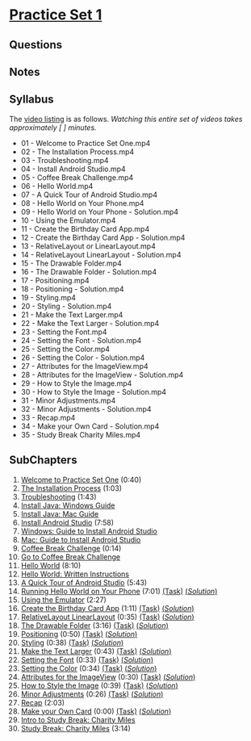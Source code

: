 # [Practice Set 1](https://www.udacity.com/course/viewer#!/c-ud837/l-4034888704)

## Questions

## Notes

## Syllabus
The [video listing](https://www.udacity.com/course/progress#!/c-ud837) is as follows. _Watching this entire set of videos takes approximately [ ] minutes._
* 01 - Welcome to Practice Set One.mp4
* 02 - The Installation Process.mp4
* 03 - Troubleshooting.mp4
* 04 - Install Android Studio.mp4
* 05 - Coffee Break Challenge.mp4
* 06 - Hello World.mp4
* 07 - A Quick Tour of Android Studio.mp4
* 08 - Hello World on Your Phone.mp4
* 09 - Hello World on Your Phone - Solution.mp4
* 10 - Using the Emulator.mp4
* 11 - Create the Birthday Card App.mp4
* 12 - Create the Birthday Card App - Solution.mp4
* 13 - RelativeLayout or LinearLayout.mp4
* 14 - RelativeLayout LinearLayout - Solution.mp4
* 15 - The Drawable Folder.mp4
* 16 - The Drawable Folder - Solution.mp4
* 17 - Positioning.mp4
* 18 - Positioning - Solution.mp4
* 19 - Styling.mp4
* 20 - Styling - Solution.mp4
* 21 - Make the Text Larger.mp4
* 22 - Make the Text Larger - Solution.mp4
* 23 - Setting the Font.mp4
* 24 - Setting the Font - Solution.mp4
* 25 - Setting the Color.mp4
* 26 - Setting the Color - Solution.mp4
* 27 - Attributes for the ImageView.mp4
* 28 - Attributes for the ImageView - Solution.mp4
* 29 - How to Style the Image.mp4
* 30 - How to Style the Image - Solution.mp4
* 31 - Minor Adjustments.mp4
* 32 - Minor Adjustments - Solution.mp4
* 33 - Recap.mp4
* 34 - Make your Own Card - Solution.mp4
* 35 - Study Break Charity Miles.mp4

## **SubChapters**

1. [Welcome to Practice Set One](https://www.udacity.com/course/viewer#!/c-ud837/l-4034888704/m-4353418557) (0:40)
2. [The Installation Process](https://www.udacity.com/course/viewer#!/c-ud837/l-4034888704/m-4353418558) (1:03)
3. [Troubleshooting](https://www.udacity.com/course/viewer#!/c-ud837/l-4034888704/m-4218368638) (1:43)
4. [Install Java: Windows Guide](https://www.udacity.com/course/viewer#!/c-ud837/l-4034888704/m-4182118788)
5. [Install Java: Mac Guide](https://www.udacity.com/course/viewer#!/c-ud837/l-4034888704/m-4319631356)
6. [Install Android Studio](https://www.udacity.com/course/viewer#!/c-ud837/l-4034888704/m-4353418559) (7:58)
7. [Windows: Guide to Install Android Studio](https://www.udacity.com/course/viewer#!/c-ud837/l-4034888704/m-4300158589)
8. [Mac: Guide to Install Android Studio](https://www.udacity.com/course/viewer#!/c-ud837/l-4034888704/m-4272984313)
9. [Coffee Break Challenge](https://www.udacity.com/course/viewer#!/c-ud837/l-4034888704/m-4353418560) (0:14)
10. [Go to Coffee Break Challenge](https://www.udacity.com/course/viewer#!/c-ud837/l-4034888704/m-4327161597)
11. [Hello World](https://www.udacity.com/course/viewer#!/c-ud837/l-4034888704/m-4353418561) (8:10)
12. [Hello World: Written Instructions](https://www.udacity.com/course/viewer#!/c-ud837/l-4034888704/m-4180429366)
13. [A Quick Tour of Android Studio](https://www.udacity.com/course/viewer#!/c-ud837/l-4034888704/m-4353418562) (5:43)
14. [Running Hello World on Your Phone](https://www.udacity.com/course/viewer#!/c-ud837/l-4034888704/e-4353418563/m-4353418564) (7:01) [(Task)](https://www.udacity.com/course/viewer#!/c-ud837/l-4034888704/e-4353418563/m-4175139349) [(*Solution*)](https://www.udacity.com/course/viewer#!/c-ud837/l-4034888704/e-4353418563/m-4353418565)
15. [Using the Emulator](https://www.udacity.com/course/viewer#!/c-ud837/l-4034888704/m-4353418566) (2:27)
16. [Create the Birthday Card App](https://www.udacity.com/course/viewer#!/c-ud837/l-4034888704/e-4221008776/m-4220918672) (1:11) [(Task)](https://www.udacity.com/course/viewer#!/c-ud837/l-4034888704/e-4221008776/m-4211858958) [(*Solution*)](https://www.udacity.com/course/viewer#!/c-ud837/l-4034888704/e-4221008776/m-4212038674)
17. [RelativeLayout LinearLayout](https://www.udacity.com/course/viewer#!/c-ud837/l-4034888704/e-4220958619/m-4175159378) (0:35) [(Task)](https://www.udacity.com/course/viewer#!/c-ud837/l-4034888704/e-4220958619/m-4157600572) [(*Solution*)](https://www.udacity.com/course/viewer#!/c-ud837/l-4034888704/e-4220958619/m-4174839213)
18. [The Drawable Folder](https://www.udacity.com/course/viewer#!/c-ud837/l-4034888704/e-4134780917/m-4192598920) (3:16) [(Task)](https://www.udacity.com/course/viewer#!/c-ud837/l-4034888704/e-4134780917/m-4228708583) [(*Solution*)](https://www.udacity.com/course/viewer#!/c-ud837/l-4034888704/e-4134780917/m-4225808639)
19. [Positioning](https://www.udacity.com/course/viewer#!/c-ud837/l-4034888704/e-4182399209/m-4124409273) (0:50) [(Task)](https://www.udacity.com/course/viewer#!/c-ud837/l-4034888704/e-4182399209/m-4178819466) [(*Solution*)](https://www.udacity.com/course/viewer#!/c-ud837/l-4034888704/e-4182399209/m-4141009897)
20. [Styling](https://www.udacity.com/course/viewer#!/c-ud837/l-4034888704/e-4212108994/m-4181218908) (0:38) [(Task)](https://www.udacity.com/course/viewer#!/c-ud837/l-4034888704/e-4212108994/m-4175669851) [(*Solution*)](https://www.udacity.com/course/viewer#!/c-ud837/l-4034888704/e-4212108994/m-4188909207)
21. [Make the Text Larger](https://www.udacity.com/course/viewer#!/c-ud837/l-4034888704/e-4226738589/m-4146059667) (0:43) [(Task)](https://www.udacity.com/course/viewer#!/c-ud837/l-4034888704/e-4226738589/m-4190778767) [(*Solution*)](https://www.udacity.com/course/viewer#!/c-ud837/l-4034888704/e-4226738589/m-4163818998)
22. [Setting the Font](https://www.udacity.com/course/viewer#!/c-ud837/l-4034888704/e-4189919327/m-4380468554) (0:33) [(Task)](https://www.udacity.com/course/viewer#!/c-ud837/l-4034888704/e-4189919327/m-4180190151) [(*Solution*)](https://www.udacity.com/course/viewer#!/c-ud837/l-4034888704/e-4189919327/m-4223098541)
23. [Setting the Color](https://www.udacity.com/course/viewer#!/c-ud837/l-4034888704/e-4169699502/m-4214788915) (0:34) [(Task)](https://www.udacity.com/course/viewer#!/c-ud837/l-4034888704/e-4169699502/m-4184269487) [(*Solution*)](https://www.udacity.com/course/viewer#!/c-ud837/l-4034888704/e-4169699502/m-4192388980)
24. [Attributes for the ImageView](https://www.udacity.com/course/viewer#!/c-ud837/l-4034888704/e-4191389024/m-4353418568) (0:30) [(Task)](https://www.udacity.com/course/viewer#!/c-ud837/l-4034888704/e-4191389024/m-4221318577) [(*Solution*)](https://www.udacity.com/course/viewer#!/c-ud837/l-4034888704/e-4191389024/m-4137679689)
25. [How to Style the Image](https://www.udacity.com/course/viewer#!/c-ud837/l-4034888704/e-4197448744/m-4327292357) (0:39) [(Task)](https://www.udacity.com/course/viewer#!/c-ud837/l-4034888704/e-4197448744/m-4181739142) [(*Solution*)](https://www.udacity.com/course/viewer#!/c-ud837/l-4034888704/e-4197448744/m-4193779432)
26. [Minor Adjustments](https://www.udacity.com/course/viewer#!/c-ud837/l-4034888704/e-4200499205/m-4184249141) (0:26) [(Task)](https://www.udacity.com/course/viewer#!/c-ud837/l-4034888704/e-4200499205/m-4159169120) [(*Solution*)](https://www.udacity.com/course/viewer#!/c-ud837/l-4034888704/e-4200499205/m-4139359755)
27. [Recap](https://www.udacity.com/course/viewer#!/c-ud837/l-4034888704/m-4200469227) (2:03)
28. [Make your Own Card](https://www.udacity.com/course/viewer#!/c-ud837/l-4034888704/e-4353418569/m-4325183230) (0:00) [(Task)](https://www.udacity.com/course/viewer#!/c-ud837/l-4034888704/e-4353418569/m-4331052610) [(*Solution*)](https://www.udacity.com/course/viewer#!/c-ud837/l-4034888704/e-4353418569/m-4353418570)
29. [Intro to Study Break: Charity Miles](https://www.udacity.com/course/viewer#!/c-ud837/l-4034888704/m-4336438825)
30. [Study Break: Charity Miles](https://www.udacity.com/course/viewer#!/c-ud837/l-4034888704/m-4357578613) (3:14)
